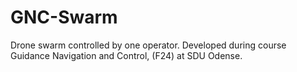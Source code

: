 # GNC-Swarm
Drone swarm controlled by one operator. Developed during course Guidance Navigation and Control, (F24) at SDU Odense.
